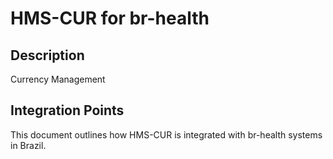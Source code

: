 # HMS-CUR for br-health

## Description

Currency Management

## Integration Points

This document outlines how HMS-CUR is integrated with br-health systems in Brazil.
